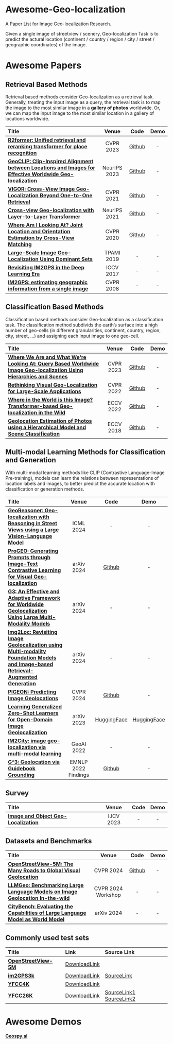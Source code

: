 # Awesome-Geo-localization
A Paper List for Image Geo-localization Research.

Given a single image of streetview / scenery, Geo-localization Task is to predict the actural location (continent / country / region / city / street / geographic coordinates) of the image.

# Awesome Papers

## Retrieval Based Methods

Retrieval based methods consider Geo-localization as a retrieval task. Generally, treating the input image as a query, the retrieval task is to map the image to the most similar image in a **gallery of photos** worldwide. Or, we can map the input image to the most similar location in a gallery of locations worldwide.

|  Title  |   Venue  |   Code   |   Demo   |
|:--------|:--------:|:--------:|:--------:|
| [**R2former: Unified retrieval and reranking transformer for place recognition**](https://openaccess.thecvf.com/content/CVPR2023/papers/Zhu_R2Former_Unified_Retrieval_and_Reranking_Transformer_for_Place_Recognition_CVPR_2023_paper.pdf) | CVPR 2023 |[Github](https://github.com/Jeff-Zilence/R2Former) | - |
| [**GeoCLIP: Clip-Inspired Alignment between Locations and Images for Effective Worldwide Geo-localization**](https://arxiv.org/abs/2309.16020v2) | NeurIPS 2023 |[Github](https://github.com/VicenteVivan/geo-clip?tab=readme-ov-file) | - |
| [**VIGOR: Cross-View Image Geo-Localization Beyond One-to-One Retrieval**](https://openaccess.thecvf.com/content/CVPR2021/html/Zhu_VIGOR_Cross-View_Image_Geo-Localization_Beyond_One-to-One_Retrieval_CVPR_2021_paper.html) | CVPR 2021 | [Github](https://github.com/JeffZilence/VIGOR) | - |
| [**Cross-view Geo-localization with Layer-to-Layer Transformer**](https://proceedings.neurips.cc/paper/2021/hash/f31b20466ae89669f9741e047487eb37-Abstract.html) | NeurIPS 2021 | [Github](https://github.com/yanghongji2007/cross_view_localization_L2LTR) | - |
| [**Where Am I Looking At? Joint Location and Orientation Estimation by Cross-View Matching**](https://openaccess.thecvf.com/content_CVPR_2020/html/Shi_Where_Am_I_Looking_At_Joint_Location_and_Orientation_Estimation_CVPR_2020_paper.html) | CVPR 2020 | [Github](https://github.com/shiyujiao/cross_view_localization_DSM.git) | - |
| [**Large-Scale Image Geo-Localization Using Dominant Sets**](https://ieeexplore.ieee.org/abstract/document/8242680) | TPAMI 2019 | - | - |
| [**Revisiting IM2GPS in the Deep Learning Era**](https://openaccess.thecvf.com/content_iccv_2017/html/Vo_Revisiting_IM2GPS_in_ICCV_2017_paper.html) | ICCV 2017 | - | - |
| [**IM2GPS: estimating geographic information from a single image**](https://ieeexplore.ieee.org/abstract/document/4587784) | CVPR 2008 | - | - |


## Classification Based Methods

Classification based methods consider Geo-localization as a classification task. The classification method subdivids the earth’s surface into a high number of geo-cells (in different granularities, continent, country, region, city, street, ...) and assigning each input image to one geo-cell.

|  Title  |   Venue  |   Code   |   Demo   |
|:--------|:--------:|:--------:|:--------:|
| [**Where We Are and What We're Looking At: Query Based Worldwide Image Geo-localization Using Hierarchies and Scenes**](https://arxiv.org/abs/2303.04249) | CVPR 2023 | [Github](https://github.com/AHKerrigan/GeoGuessNet) | - |
| [**Rethinking Visual Geo-Localization for Large-Scale Applications**](https://openaccess.thecvf.com/content/CVPR2022/html/Berton_Rethinking_Visual_Geo-Localization_for_Large-Scale_Applications_CVPR_2022_paper.html) | CVPR 2022 | [Github](https://github.com/gmberton/CosPlace) | - |
| [**Where in the World is this Image? Transformer-based Geo-localization in the Wild**](https://www.ecva.net/papers/eccv_2022/papers_ECCV/papers/136980193.pdf) | ECCV 2022 | [Github](https://github.com/ShramanPramanick/Transformer_Based_Geo-localization) | - |
| [**Geolocation Estimation of Photos using a Hierarchical Model and Scene Classification**](https://openaccess.thecvf.com/content_ECCV_2018/papers/Eric_Muller-Budack_Geolocation_Estimation_of_ECCV_2018_paper.pdf) | ECCV 2018 | [Github](https://github.com/TIBHannover/GeoEstimation) | - |

## Multi-modal Learning Methods for Classification and Generation

With multi-modal learning methods like CLIP (Contrastive Language-Image Pre-training), models can learn the relations between representations of location labels and images, to better predict the accurate location with classification or generation methods.

|  Title  |   Venue  |   Code   |   Demo   |
|:--------|:--------:|:--------:|:--------:|
| [**GeoReasoner: Geo-localization with Reasoning in Street Views using a Large Vision-Language Model**](https://arxiv.org/abs/2406.18572) | ICML 2024 | - | - |
| [**ProGEO: Generating Prompts through Image-Text Contrastive Learning for Visual Geo-localization**](https://arxiv.org/pdf/2406.01906) | arXiv 2024 | [Github](https://github.com/Chain-Mao/ProGEO) | - |
| [**G3: An Effective and Adaptive Framework for Worldwide Geolocalization Using Large Multi-Modality Models**](https://arxiv.org/abs/2405.14702v1) | arXiv 2024 | - | - |
| [**Img2Loc: Revisiting Image Geolocalization using Multi-modality Foundation Models and Image-based Retrieval-Augmented Generation**](https://arxiv.org/abs/2403.19584) | arXiv 2024 | - | - |
| [**PIGEON: Predicting Image Geolocations**](https://arxiv.org/abs/2307.05845) | CVPR 2024 | [Github](https://github.com/LukasHaas/PIGEON) | - |
| [**Learning Generalized Zero-Shot Learners for Open-Domain Image Geolocalization**](https://arxiv.org/abs/2302.00275) | arXiv 2023 | [HuggingFace](https://huggingface.co/geolocal/StreetCLIP) | [HuggingFace](https://huggingface.co/geolocal/StreetCLIP) |
| [**IM2City: image geo-localization via multi-modal learning**](https://dl.acm.org/doi/abs/10.1145/3557918.3565868) | GeoAI 2022 | - | - |
| [**G^3: Geolocation via Guidebook Grounding**](https://arxiv.org/abs/2211.15521) | EMNLP 2022 Findings | [Github](https://github.com/g-luo/geolocation_via_guidebook_grounding) | - |

## Survey

|  Title  |   Venue  |   Code   |   Demo   |
|:--------|:--------:|:--------:|:--------:|
| [**Image and Object Geo-Localization**](https://link.springer.com/article/10.1007/s11263-023-01942-3) | IJCV 2023 | - | - |

## Datasets and Benchmarks

|  Title  |   Venue  |   Code   |   Demo   |
|:--------|:--------:|:--------:|:--------:|
| [**OpenStreetView-5M: The Many Roads to Global Visual Geolocation**](https://arxiv.org/abs/2404.18873) | CVPR 2024 | [Github](https://github.com/gastruc/osv5m) | - |
| [**LLMGeo: Benchmarking Large Language Models on Image Geolocation In-the-wild**](https://arxiv.org/abs/2405.20363) | CVPR 2024 Workshop | - | - |
| [**CityBench: Evaluating the Capabilities of Large Language Model as World Model**](https://arxiv.org/abs/2406.13945) | arXiv 2024 | - | - |

## Commonly used test sets

| Title | Link | Source Link |  
|:------|:-----|:--------------|
| [**OpenStreetView-5M**](https://arxiv.org/abs/2404.18873) | [DownloadLink](https://paperswithcode.com/dataset/openstreetview-5m) | 
| [**im2GPS3k**](https://openaccess.thecvf.com/content_iccv_2017/html/Vo_Revisiting_IM2GPS_in_ICCV_2017_paper.html) | [DownloadLink](http://www.mediafire.com/file/7ht7sn78q27o9we/im2gps3ktest.zip) | [SourceLink](https://github.com/TIBHannover/GeoEstimation#Training-from-Scratch) |
| [**YFCC4K**](https://openaccess.thecvf.com/content_iccv_2017/html/Vo_Revisiting_IM2GPS_in_ICCV_2017_paper.html) | [DownloadLink](www.mediafire.com/file/3og8y3o6c9de3ye/yfcc4k.zip) |
| [**YFCC26K**](https://arxiv.org/abs/2104.14995) | [DownloadLink](https://data.uni-hannover.de/dataset/extended-mp-16-dataset) | [SourceLink1](https://github.com/jtheiner/semantic_geo_partitioning/tree/main/semantic_partitioning) [SourceLink2](https://github.com/TIBHannover/GeoEstimation#Training-from-Scratch)|

# Awesome Demos

[**Geospy.ai**](https://geospy.ai/)


